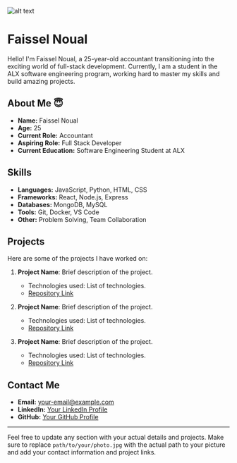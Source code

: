 

![alt text](<WhatsApp Image 2024-07-06 at 14.03.36_31064c00.jpg>) 

# Faissel Noual

Hello! I'm Faissel Noual, a 25-year-old accountant transitioning into the exciting world of full-stack development. Currently, I am a student in the ALX software engineering program, working hard to master my skills and build amazing projects.

## About Me 😇

- **Name:** Faissel Noual
- **Age:** 25
- **Current Role:** Accountant
- **Aspiring Role:** Full Stack Developer
- **Current Education:** Software Engineering Student at ALX

## Skills

- **Languages:** JavaScript, Python, HTML, CSS
- **Frameworks:** React, Node.js, Express
- **Databases:** MongoDB, MySQL
- **Tools:** Git, Docker, VS Code
- **Other:** Problem Solving, Team Collaboration

## Projects

Here are some of the projects I have worked on:

1. **Project Name**: Brief description of the project.
   - Technologies used: List of technologies.
   - [Repository Link](URL)

2. **Project Name**: Brief description of the project.
   - Technologies used: List of technologies.
   - [Repository Link](URL)

3. **Project Name**: Brief description of the project.
   - Technologies used: List of technologies.
   - [Repository Link](URL)

## Contact Me

- **Email:** your-email@example.com
- **LinkedIn:** [Your LinkedIn Profile](https://www.linkedin.com/in/your-profile)
- **GitHub:** [Your GitHub Profile](https://github.com/your-profile)

---

Feel free to update any section with your actual details and projects. Make sure to replace `path/to/your/photo.jpg` with the actual path to your picture and add your contact information and project links.
